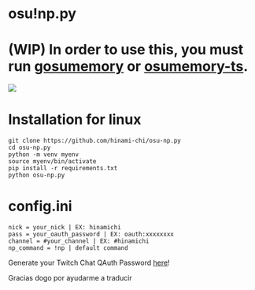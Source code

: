 # osu!np.py

# (WIP) In order to use this, you must run [gosumemory](https://github.com/l3lackShark/gosumemory) or [osumemory-ts](https://github.com/KotRikD/osumemory-ts).

![](https://i.imgur.com/igHj6ZT.png)

# Installation for linux
```
git clone https://github.com/hinami-chi/osu-np.py
cd osu-np.py
python -m venv myenv
source myenv/bin/activate
pip install -r requirements.txt
python osu-np.py
```

# config.ini
```
nick = your_nick | EX: hinamichi
pass = your_oauth_password | EX: oauth:xxxxxxxx
channel = #your_channel | EX: #hinamichi 
np_command = !np | default command
```
Generate your Twitch Chat QAuth Password [here](https://twitchapps.com/tmi/)!

Gracias dogo por ayudarme a traducir
